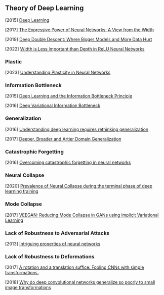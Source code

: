 ## Theory of Deep Learning

[2015] [Deep Learning](https://hal.science/hal-04206682/document)

[2017] [The Expressive Power of Neural Networks: A View from the Width](https://arxiv.org/abs/1709.02540)

[2019] [Deep Double Descent: Where Bigger Models and More Data Hurt](https://arxiv.org/abs/1912.02292)

[2022] [Width is Less Important than Depth in ReLU Neural Networks](https://arxiv.org/abs/2202.03841)



### Plastic

[2023] [Understanding Plasticity in Neural Networks](https://arxiv.org/abs/2303.01486)



### Information Bottleneck

[2015] [Deep Learning and the Information Bottleneck Principle](https://arxiv.org/abs/1503.02406)

[2016] [Deep Variational Information Bottleneck](https://arxiv.org/abs/1612.00410)



### Generalization

[2016] [Understanding deep learning requires rethinking generalization](https://arxiv.org/abs/1611.03530)

[2017] [Deeper, Broader and Artier Domain Generalization](https://arxiv.org/abs/1710.03077)



### Catastrophic Forgetting

[2016] [Overcoming catastrophic forgetting in neural networks](https://arxiv.org/abs/1612.00796)



###  Neural Collapse

[2020] [Prevalence of Neural Collapse during the terminal phase of deep learning training](https://arxiv.org/abs/2008.08186)



### Mode Collapse

[2017] [VEEGAN: Reducing Mode Collapse in GANs using Implicit Variational Learning](https://arxiv.org/abs/1705.07761)



### Lack of Robustness to Adversarial Attacks

[2013] [Intriguing properties of neural networks](https://arxiv.org/abs/1312.6199)



###  Lack of Robustness to Deformations

[2017] [A rotation and a translation suffice: Fooling CNNs with simple transformations.](https://openreview.net/pdf?id=BJfvknCqFQ)

[2018] [Why do deep convolutional networks generalize so poorly to small image transformations](https://arxiv.org/abs/1805.12177)